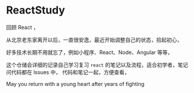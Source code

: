 # ReactStudy
回顾 React ，

从北京老东家离开以后，一直很安逸，最近开始调整自己的状态，拾起初心，

好多技术长期不用就忘了，例如小程序、React、Node、Angular 等等，

这个仓储会详细的记录自己学习复习 `react` 的笔记以及流程，适合初学者，笔记问代码都在 lssues 中，
代码和笔记一起，方便查看，



May you return with a young heart after years of fighting
